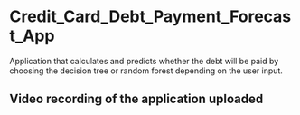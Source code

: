 # Credit_Card_Debt_Payment_Forecast_App
Application that calculates and predicts whether the debt will be paid by choosing the decision tree or random forest depending on the user input.
## Video recording of the application uploaded
